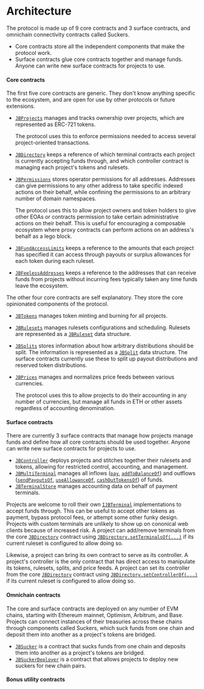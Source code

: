 # Architecture

The protocol is made up of 9 core contracts and 3 surface contracts, and omnichain connectivity contracts called Suckers.

* Core contracts store all the independent components that make the protocol work.
* Surface contracts glue core contracts together and manage funds. Anyone can write new surface contracts for projects to use.

#### Core contracts

The first five core contracts are generic. They don't know anything specific to the ecosystem, and are open for use by other protocols or future extensions.

* [`JBProjects`](/docs/v4/api/core/JBProjects.md) manages and tracks ownership over projects, which are represented as ERC-721 tokens.

    The protocol uses this to enforce permissions needed to access several project-oriented transactions.
* [`JBDirectory`](/docs/v4/api/core/JBDirectory.md) keeps a reference of which terminal contracts each project is currently accepting funds through, and which controller contract is managing each project's tokens and rulesets.

* [`JBPermissions`](/docs/v4/api/core/JBPermissions.md) stores operator permissions for all addresses. Addresses can give permissions to any other address to take specific indexed actions on their behalf, while confining the permissions to an arbitrary number of domain namespaces.

  The protocol uses this to allow project owners and token holders to give other EOAs or contracts permission to take certain administrative actions on their behalf. This is useful for encouraging a composable ecosystem where proxy contracts can perform actions on an address's behalf as a lego block.

* [`JBFundAccessLimits`](/docs/v4/api/core/JBFundAccessLimits.md) keeps a reference to the amounts that each project has specified it can access through payouts or surplus allowances for each token during each ruleset.

* [`JBFeelessAddresses`](/docs/v4/api/core/JBFeelessAddresses.md) keeps a reference to the addresses that can receive funds from projects without incurring fees typically taken any time funds leave the ecosystem.

The other four core contracts are self explanatory. They store the core opinionated components of the protocol.

* [`JBTokens`](/docs/v4/api/core/JBTokens.md) manages token minting and burning for all projects.
* [`JBRulesets`](/docs/v4/api/core/JBRulesets.md) manages rulesets configurations and scheduling. Rulesets are represented as a [`JBRuleset`](/docs/v4/api/core/structs/JBRuleset.md) data structure.
* [`JBSplits`](/docs/v4/api/core/JBSplits.md) stores information about how arbitrary distributions should be split. The information is represented as a [`JBSplit`](/docs/v4/api/core/structs/JBSplit.md) data structure.
  The surface contracts currently use these to split up payout distributions and reserved token distributions.
* [`JBPrices`](/docs/v4/api/core/JBPrices.md) manages and normalizes price feeds between various currencies.
    
   The protocol uses this to allow projects to do their accounting in any number of currencies, but manage all funds in ETH or other assets regardless of accounting denomination.

#### Surface contracts

There are currently 3 surface contracts that manage how projects manage funds and define how all core contracts should be used together. Anyone can write new surface contracts for projects to use.

* [`JBController`](/docs/v4/api/core/JBController.md) deploys projects and stitches together their rulesets and tokens, allowing for restricted control, accounting, and management.
* [`JBMultiTerminal`](/docs/v4/api/core/JBMultiTerminal.md) manages all inflows ([`pay`](/docs/v4/api/core/JBMultiTerminal.md#pay), [`addToBalanceOf`](/docs/v4/api/core/JBMultiTerminal.md#addtobalanceof)) and outflows ([`sendPayoutsOf`](/docs/v4/api/core/JBMultiTerminal.md#sendpayoutsof), [`useAllowanceOf`](/docs/v4/api/core/JBMultiTerminal.md#useallowanceof), [`cashOutTokensOf`](/docs/v4/api/core/JBMultiTerminal.md#cashouttokensof)) of funds. 
* [`JBTerminalStore`](/docs/v4/api/core/JBTerminalStore.md) manages accounting data on behalf of payment terminals.

Projects are welcome to roll their own [`IJBTerminal`](/docs/v4/api/core/interfaces/IJBTerminal.md) implementations to accept funds through. This can be useful to accept other tokens as payment, bypass protocol fees, or attempt some other funky design. Projects with custom terminals are unlikely to show up on cononical web clients because of increased risk. A project can add/remove terminals from the core [`JBDirectory`](/docs/v4/api/core/JBDirectory.md) contract using [`JBDirectory.setTerminalsOf(...)`](/docs/v4/api/core/JBDirectory.md#setterminalsof) if its current ruleset is configured to allow doing so.

Likewise, a project can bring its own contract to serve as its controller. A project's controller is the only contract that has direct access to manipulate its tokens, rulesets, splits, and price feeds. A project can set its controller from the core [`JBDirectory`](/docs/v4/api/core/JBDirectory.md) contract using [`JBDirectory.setControllerOf(...)`](/docs/v4/api/core/JBDirectory.md#setcontrollerof) if its current ruleset is configured to allow doing so.

#### Omnichain contracts

The core and surface contracts are deployed on any number of EVM chains, starting with Ethereum mainnet, Optimism, Arbitrum, and Base. Projects can connect instances of their treasuries across these chains through components called Suckers, which suck funds from one chain and deposit them into another as a project's tokens are bridged.

* [`JBSucker`](.) is a contract that sucks funds from one chain and deposits them into another as a project's tokens are bridged.
* [`JBSuckerDeployer`](.) is a contract that allows projects to deploy new suckers for new chain pairs.

#### Bonus utility contracts

<!-- * [`JBBuybackHook`](/docs/v4/deprecated/v2/or-utilities/jbbuybackhook/README.md) is a utility contract that allows projects to route incoming funds to buy back their own tokens from the market if it offers a better price than the current issuance rate. -->
<!-- * [`JBTiered721Hook`](/docs/v4/deprecated/v2/or-utilities/jbtiered721hook/README.md) is a utility contract that allows projects to distribute NFTs to holders in a tiered manner as funds are received.
* [`JBSwapTerminal`](/docs/v4/deprecated/v2/or-utilities/jbswapterminal/README.md) is a utility contract that allows projects to swap incoming funds for other tokens that it wishes to hold in its project's balance, allowing payers greater optionality in how they can pay a project while not adding more risk to the project. -->
<!-- * [`JBProjectHandles`](/docs/v4/deprecated/v2/or-utilities/jbprojecthandles/README.md) lets project owners attach an ENS name as a project handle. Front ends can use a project's handle in place of its project ID, and indexers can use events to make the Juicebox project directory searchable and filterable. This will only be deployed on Ethereum mainnet.
 -->
